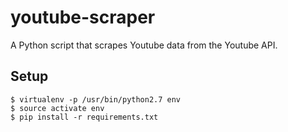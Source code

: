 # youtube-scraper
A Python script that scrapes Youtube data from the Youtube API.

## Setup
```
$ virtualenv -p /usr/bin/python2.7 env
$ source activate env
$ pip install -r requirements.txt
```
